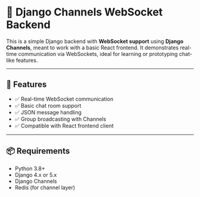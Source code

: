 # 🧠 Django Channels WebSocket Backend

This is a simple Django backend with **WebSocket support** using **Django Channels**, meant to work with a basic React frontend. It demonstrates real-time communication via WebSockets, ideal for learning or prototyping chat-like features.

---

## 🚀 Features

- ✅ Real-time WebSocket communication
- ✅ Basic chat room support
- ✅ JSON message handling
- ✅ Group broadcasting with Channels
- ✅ Compatible with React frontend client

---

## 📦 Requirements

- Python 3.8+
- Django 4.x or 5.x
- Django Channels
- Redis (for channel layer)
